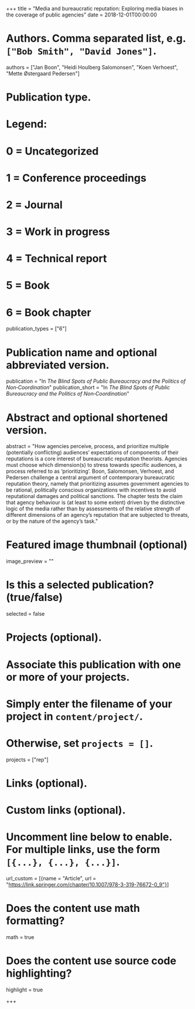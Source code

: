 +++
title = "Media and bureaucratic reputation: Exploring media biases in the coverage of public agencies"
date = 2018-12-01T00:00:00

# Authors. Comma separated list, e.g. `["Bob Smith", "David Jones"]`.
authors = ["Jan Boon", "Heidi Houlberg Salomonsen", "Koen Verhoest", "Mette Østergaard Pedersen"]

# Publication type.
# Legend:
# 0 = Uncategorized
# 1 = Conference proceedings
# 2 = Journal
# 3 = Work in progress
# 4 = Technical report
# 5 = Book
# 6 = Book chapter
publication_types = ["6"]

# Publication name and optional abbreviated version.
publication = "In *The Blind Spots of Public Bureaucracy and the Politics of Non‐Coordination*"
publication_short = "In *The Blind Spots of Public Bureaucracy and the Politics of Non‐Coordination*"

# Abstract and optional shortened version.
abstract = "How agencies perceive, process, and prioritize multiple (potentially conflicting) audiences’ expectations of components of their reputations is a core interest of bureaucratic reputation theorists. Agencies must choose which dimension(s) to stress towards specific audiences, a process referred to as ‘prioritizing’. Boon, Salomonsen, Verhoest, and Pedersen challenge a central argument of contemporary bureaucratic reputation theory, namely that prioritizing assumes government agencies to be rational, politically conscious organizations with incentives to avoid reputational damages and political sanctions. The chapter tests the claim that agency behaviour is (at least to some extent) driven by the distinctive logic of the media rather than by assessments of the relative strength of different dimensions of an agency’s reputation that are subjected to threats, or by the nature of the agency’s task."

# Featured image thumbnail (optional)
image_preview = ""

# Is this a selected publication? (true/false)
selected = false

# Projects (optional).
#   Associate this publication with one or more of your projects.
#   Simply enter the filename of your project in `content/project/`.
#   Otherwise, set `projects = []`.
projects = ["rep"]

# Links (optional).


# Custom links (optional).
#   Uncomment line below to enable. For multiple links, use the form `[{...}, {...}, {...}]`.
url_custom = [{name = "Article", url = "https://link.springer.com/chapter/10.1007/978-3-319-76672-0_9"}]

# Does the content use math formatting?
math = true

# Does the content use source code highlighting?
highlight = true


+++